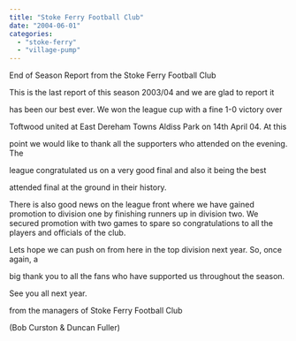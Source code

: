 ```yaml
---
title: "Stoke Ferry Football Club"
date: "2004-06-01"
categories: 
  - "stoke-ferry"
  - "village-pump"
---
```


End of Season Report from the Stoke Ferry Football Club

This is the last report of this season 2003/04 and we are glad to report it

has been our best ever. We won the league cup with a fine 1-0 victory over

Toftwood united at East Dereham Towns Aldiss Park on 14th April 04. At this

point we would like to thank all the supporters who attended on the evening. The

league congratulated us on a very good final and also it being the best

attended final at the ground in their history.

There is also good news on the league front where we have gained promotion to division one by finishing runners up in division two. We secured promotion with two games to spare so congratulations to all the players and officials of the club.

Lets hope we can push on from here in the top division next year. So, once again, a

big thank you to all the fans who have supported us throughout the season.

See you all next year.

from the managers of Stoke Ferry Football Club

(Bob Curston & Duncan Fuller)
